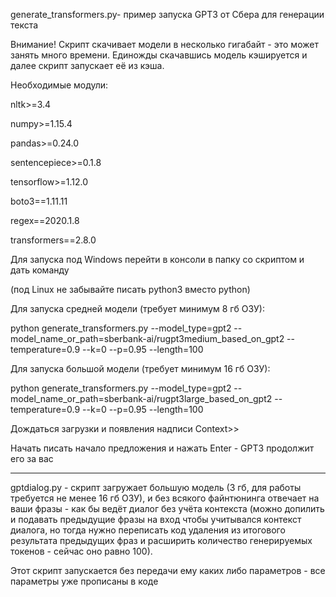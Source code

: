 generate_transformers.py- пример запуска GPT3 от Сбера для генерации текста

Внимание! Скрипт скачивает модели в несколько гигабайт - это может занять много времени. Единожды скачавшись модель кэшируется и далее скрипт запускает её из кэша.

Необходимые модули:

nltk>=3.4

numpy>=1.15.4

pandas>=0.24.0

sentencepiece>=0.1.8

tensorflow>=1.12.0

boto3==1.11.11

regex==2020.1.8

transformers==2.8.0

Для запуска под Windows перейти в консоли в папку со скриптом и дать команду

(под Linux не забывайте писать python3 вместо python)

Для запуска средней модели (требует минимум 8 гб ОЗУ):

python generate_transformers.py --model_type=gpt2 --model_name_or_path=sberbank-ai/rugpt3medium_based_on_gpt2 --temperature=0.9 --k=0 --p=0.95 --length=100

Для запуска большой модели (требует минимум 16 гб ОЗУ):

python generate_transformers.py --model_type=gpt2 --model_name_or_path=sberbank-ai/rugpt3large_based_on_gpt2 --temperature=0.9 --k=0 --p=0.95 --length=100


Дождаться загрузки и появления надписи Context>>

Начать писать начало предложения и нажать Enter - GPT3 продолжит его за вас


---------------------

gptdialog.py - скрипт загружает большую модель (3 гб, для работы требуется не менее 16 гб ОЗУ), и без всякого файнтюнинга отвечает на ваши фразы - как бы ведёт диалог без учёта контекста (можно допилить и подавать предыдущие фразы на вход чтобы учитывался контекст диалога, но тогда нужно переписать код удаления из итогового результата предыдущих фраз и расширить количество генерируемых токенов - сейчас оно равно 100).

Этот скрипт запускается без передачи ему каких либо параметров - все параметры уже прописаны в коде
